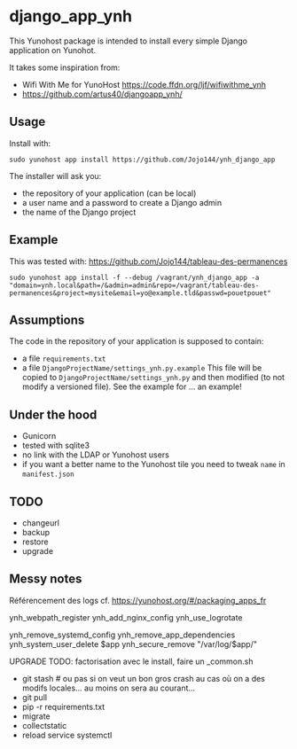 django_app_ynh
===============

This Yunohost package is intended to install every simple Django application on Yunohot.

It takes some inspiration from:
  - Wifi With Me for YunoHost https://code.ffdn.org/ljf/wifiwithme_ynh
  - https://github.com/artus40/djangoapp_ynh/


## Usage

Install with:

```
sudo yunohost app install https://github.com/Jojo144/ynh_django_app
```

The installer will ask you:
  - the repository of your application (can be local)
  - a user name and a password to create a Django admin
  - the name of the Django project
    

## Example

This was tested with: https://github.com/Jojo144/tableau-des-permanences

```
sudo yunohost app install -f --debug /vagrant/ynh_django_app -a "domain=ynh.local&path=/&admin=admin&repo=/vagrant/tableau-des-permanences&project=mysite&email=yo@example.tld&passwd=pouetpouet"
```

## Assumptions

The code in the repository of your application is supposed to contain:

  - a file `requirements.txt`
  - a file `DjangoProjectName/settings_ynh.py.example`
	This file will be copied to `DjangoProjectName/settings_ynh.py` and then modified (to not modify a versioned file). See the example for ... an example!



## Under the hood

  - Gunicorn
  - tested with sqlite3
  - no link with the LDAP or Yunohost users
  - if you want a better name to the Yunohost tile you need to tweak `name` in `manifest.json`


## TODO

  - changeurl
  - backup
  - restore
  - upgrade


## Messy notes

Référencement des logs cf. https://yunohost.org/#/packaging_apps_fr

ynh_webpath_register
ynh_add_nginx_config
ynh_use_logrotate

ynh_remove_systemd_config
ynh_remove_app_dependencies
ynh_system_user_delete $app
ynh_secure_remove "/var/log/$app/"

UPGRADE
  TODO: factorisation avec le install, faire un _common.sh
 - git stash # ou pas si on veut un bon gros crash au cas où on a des modifs locales… au moins on sera au courant…
 - git pull
 - pip -r requirements.txt
 - migrate
 - collectstatic
 - reload service systemctl
